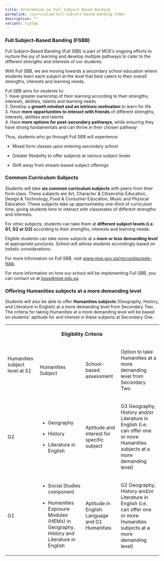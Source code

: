 ```yaml
---
title: Information on Full Subject Based Banding
permalink: /curriculum/full-subject-based-banding-fsbb/
description: ""
variant: tiptap
---
```

<h3>Full Subject-Based Banding (FSBB)</h3>
<p>Full Subject-Based Banding (Full SBB) is part of MOE’s ongoing efforts
to nurture the joy of learning and develop multiple pathways to cater to
the different strengths and interests of our students.</p>
<p>With Full SBB, we are moving towards a secondary school education where
students learn each subject at the level that best caters to their overall
strengths, interests and learning needs.</p>
<p>Full SBB aims for students to:
<br>1. Have greater ownership of their learning according to their strengths,
interests, abilities, talents and learning needs
<br>2. Develop a <strong>growth mindset and an intrinsic motivation</strong> to
learn for life
<br>3. Have <strong>more opportunities to interact with friends</strong> of
different strengths, interests, abilities and talents
<br>4. Have <strong>more options for post-secondary pathways</strong>, while
ensuring they have strong fundamentals and can thrive in their chosen pathway</p>
<p>Thus, students who go through Full SBB will experience:</p>
<ul data-tight="true" class="tight">
<li>
<p>Mixed form classes upon entering secondary school</p>
</li>
<li>
<p>Greater flexibility to offer subjects at various subject levels</p>
</li>
<li>
<p>Shift away from stream-based subject offerings</p>
</li>
</ul>
<h3><strong>Common Curriculum Subjects</strong></h3>
<p>Students will take <strong>six common curriculum subjects</strong> with
peers from their form class. These subjects are Art, Character &amp; Citizenship
Education, Design &amp; Technology, Food &amp; Consumer Education, Music
and Physical Education. These subjects take up approximately one-third
of curriculum time, giving students time to interact with classmates of
different strengths and interests.</p>
<p>For other subjects, students can take them at <strong>different subject levels (i.e. G1, G2 or G3)</strong> according
to their strengths, interests and learning needs.</p>
<p>Eligible students can take some subjects at a <strong>more or less demanding level</strong> at
appropriate junctures. School will advise students accordingly based on
holistic considerations.</p>
<p>For more information on Full SBB, visit&nbsp;<a href="https://www.moe.gov.sg/microsites/psle-fsbb/index.html" rel="noopener noreferrer nofollow" target="_blank">www.moe.gov.sg/microsites/psle-fsbb</a>.
<br>
</p>
<p>For more information on how our school will be implementing Full SBB,
you can contact us at <a href="bsss@moe.edu.sg" rel="noopener noreferrer nofollow" target="_blank">bsss@moe.edu.sg</a>.</p>
<p></p>
<h3>Offering Humanities subjects at a more demanding level</h3>
<p>Students will also be able to offer <strong>Humanities subjects</strong> (Geography,
History, and Literature in English) at a more demanding level from Secondary
Two. The criteria for taking Humanities at a more demanding level will
be based on students' aptitude for and interest in these subjects at Secondary
One.</p>
<table style="minWidth: 100px">
<colgroup>
<col>
<col>
<col>
<col>
</colgroup>
<tbody>
<tr>
<th rowspan="1" colspan="4">
<p>Eligibility Criteria</p>
</th>
</tr>
<tr>
<td rowspan="1" colspan="1">
<p>Humanities subject level at S1</p>
<p>&nbsp;</p>
</td>
<td rowspan="1" colspan="1">
<p>Humanities Subject</p>
</td>
<td rowspan="1" colspan="1">
<p>School-based assessment</p>
</td>
<td rowspan="1" colspan="1">
<p>Option to take Humanities at a more demanding level from Secondary Two</p>
</td>
</tr>
<tr>
<td rowspan="1" colspan="1">
<p>G2</p>
</td>
<td rowspan="1" colspan="1">
<ul data-tight="true" class="tight">
<li>
<p>Geography</p>
</li>
<li>
<p>History</p>
</li>
<li>
<p>Literature in English</p>
</li>
</ul>
</td>
<td rowspan="1" colspan="1">
<p>Aptitude and interest for specific subject</p>
</td>
<td rowspan="1" colspan="1">
<p>G3 Geography, History and/or Literature in English (i.e. can offer one
or more Humanities subjects at a more demanding level)</p>
</td>
</tr>
<tr>
<td rowspan="1" colspan="1">
<p>G1</p>
</td>
<td rowspan="1" colspan="1">
<ul data-tight="true" class="tight">
<li>
<p>Social Studies component</p>
</li>
<li>
<p>Humanities Exposure Modules (HEMs) in Geography, History and Literature
in English</p>
</li>
</ul>
</td>
<td rowspan="1" colspan="1">
<p>Aptitude in English Language and G1 Humanities</p>
</td>
<td rowspan="1" colspan="1">
<p>G2 Geography, History and/or Literature in English (i.e. can offer one
or more Humanities subjects at a more demanding level)</p>
</td>
</tr>
</tbody>
</table>
<p></p>